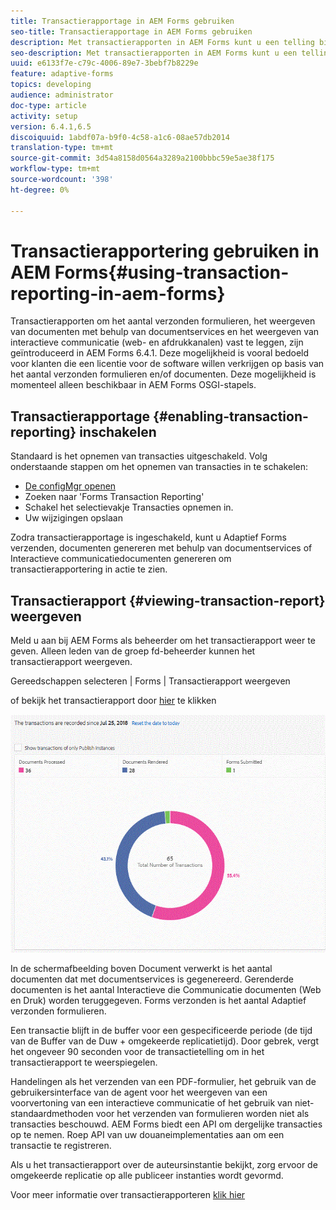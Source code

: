 ```yaml
---
title: Transactierapportage in AEM Forms gebruiken
seo-title: Transactierapportage in AEM Forms gebruiken
description: Met transactierapporten in AEM Forms kunt u een telling bijhouden van alle transacties die sinds een opgegeven datum op uw AEM Forms-implementatie zijn uitgevoerd.
seo-description: Met transactierapporten in AEM Forms kunt u een telling bijhouden van alle transacties die sinds een opgegeven datum op uw AEM Forms-implementatie zijn uitgevoerd.
uuid: e6133f7e-c79c-4006-89e7-3bebf7b8229e
feature: adaptive-forms
topics: developing
audience: administrator
doc-type: article
activity: setup
version: 6.4.1,6.5
discoiquuid: 1abdf07a-b9f0-4c58-a1c6-08ae57db2014
translation-type: tm+mt
source-git-commit: 3d54a8158d0564a3289a2100bbbc59e5ae38f175
workflow-type: tm+mt
source-wordcount: '398'
ht-degree: 0%

---
```



# Transactierapportering gebruiken in AEM Forms{#using-transaction-reporting-in-aem-forms}

Transactierapporten om het aantal verzonden formulieren, het weergeven van documenten met behulp van documentservices en het weergeven van interactieve communicatie (web- en afdrukkanalen) vast te leggen, zijn geïntroduceerd in AEM Forms 6.4.1. Deze mogelijkheid is vooral bedoeld voor klanten die een licentie voor de software willen verkrijgen op basis van het aantal verzonden formulieren en/of documenten. Deze mogelijkheid is momenteel alleen beschikbaar in AEM Forms OSGI-stapels.

## Transactierapportage {#enabling-transaction-reporting} inschakelen

Standaard is het opnemen van transacties uitgeschakeld. Volg onderstaande stappen om het opnemen van transacties in te schakelen:

* [De configMgr openen](http://localhost:4502/system/console/configMgr)
* Zoeken naar &#39;Forms Transaction Reporting&#39;
* Schakel het selectievakje Transacties opnemen in.
* Uw wijzigingen opslaan

Zodra transactierapportage is ingeschakeld, kunt u Adaptief Forms verzenden, documenten genereren met behulp van documentservices of Interactieve communicatiedocumenten genereren om transactierapportering in actie te zien.

## Transactierapport {#viewing-transaction-report} weergeven

Meld u aan bij AEM Forms als beheerder om het transactierapport weer te geven. Alleen leden van de groep fd-beheerder kunnen het transactierapport weergeven.

Gereedschappen selecteren | Forms | Transactierapport weergeven

of bekijk het transactierapport door [hier](http://localhost:4502/mnt/overlay/fd/transaction/gui/content/report.html) te klikken

![TransctionReporting](assets/transactionreporting.gif)

In de schermafbeelding boven Document verwerkt is het aantal documenten dat met documentservices is gegenereerd. Gerenderde documenten is het aantal Interactieve die Communicatie documenten (Web en Druk) worden teruggegeven. Forms verzonden is het aantal Adaptief verzonden formulieren.

Een transactie blijft in de buffer voor een gespecificeerde periode (de tijd van de Buffer van de Duw + omgekeerde replicatietijd). Door gebrek, vergt het ongeveer 90 seconden voor de transactietelling om in het transactierapport te weerspiegelen.

Handelingen als het verzenden van een PDF-formulier, het gebruik van de gebruikersinterface van de agent voor het weergeven van een voorvertoning van een interactieve communicatie of het gebruik van niet-standaardmethoden voor het verzenden van formulieren worden niet als transacties beschouwd. AEM Forms biedt een API om dergelijke transacties op te nemen. Roep API van uw douaneimplementaties aan om een transactie te registreren.

Als u het transactierapport over de auteursinstantie bekijkt, zorg ervoor de omgekeerde replicatie op alle publiceer instanties wordt gevormd.

Voor meer informatie over transactierapporteren [klik hier](https://helpx.adobe.com/experience-manager/6-4/forms/using/transaction-reports-overview.html)

